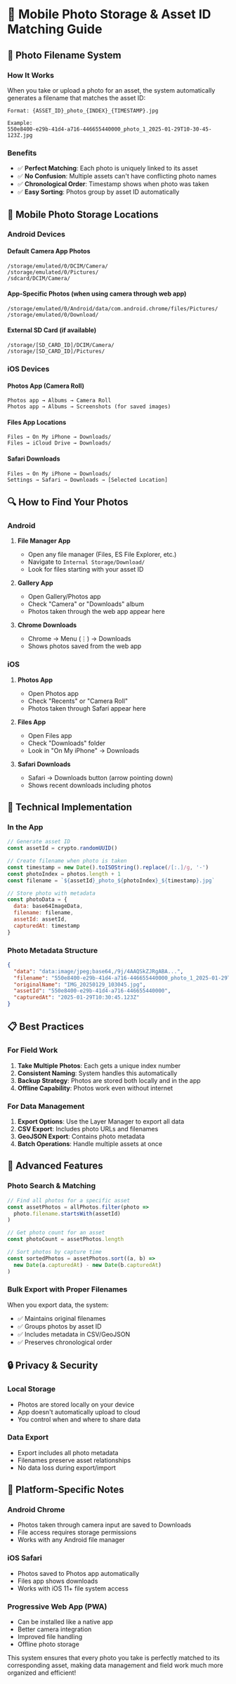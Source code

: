 # 📱 Mobile Photo Storage & Asset ID Matching Guide

## 🎯 Photo Filename System

### How It Works
When you take or upload a photo for an asset, the system automatically generates a filename that matches the asset ID:

```
Format: {ASSET_ID}_photo_{INDEX}_{TIMESTAMP}.jpg

Example: 
550e8400-e29b-41d4-a716-446655440000_photo_1_2025-01-29T10-30-45-123Z.jpg
```

### Benefits
- ✅ **Perfect Matching**: Each photo is uniquely linked to its asset
- ✅ **No Confusion**: Multiple assets can't have conflicting photo names
- ✅ **Chronological Order**: Timestamp shows when photo was taken
- ✅ **Easy Sorting**: Photos group by asset ID automatically

## 📂 Mobile Photo Storage Locations

### Android Devices

#### Default Camera App Photos
```
/storage/emulated/0/DCIM/Camera/
/storage/emulated/0/Pictures/
/sdcard/DCIM/Camera/
```

#### App-Specific Photos (when using camera through web app)
```
/storage/emulated/0/Android/data/com.android.chrome/files/Pictures/
/storage/emulated/0/Download/
```

#### External SD Card (if available)
```
/storage/[SD_CARD_ID]/DCIM/Camera/
/storage/[SD_CARD_ID]/Pictures/
```

### iOS Devices

#### Photos App (Camera Roll)
```
Photos app → Albums → Camera Roll
Photos app → Albums → Screenshots (for saved images)
```

#### Files App Locations
```
Files → On My iPhone → Downloads/
Files → iCloud Drive → Downloads/
```

#### Safari Downloads
```
Files → On My iPhone → Downloads/
Settings → Safari → Downloads → [Selected Location]
```

## 🔍 How to Find Your Photos

### Android
1. **File Manager App**
   - Open any file manager (Files, ES File Explorer, etc.)
   - Navigate to `Internal Storage/Download/`
   - Look for files starting with your asset ID

2. **Gallery App**
   - Open Gallery/Photos app
   - Check "Camera" or "Downloads" album
   - Photos taken through the web app appear here

3. **Chrome Downloads**
   - Chrome → Menu (⋮) → Downloads
   - Shows photos saved from the web app

### iOS
1. **Photos App**
   - Open Photos app
   - Check "Recents" or "Camera Roll"
   - Photos taken through Safari appear here

2. **Files App**
   - Open Files app
   - Check "Downloads" folder
   - Look in "On My iPhone" → Downloads

3. **Safari Downloads**
   - Safari → Downloads button (arrow pointing down)
   - Shows recent downloads including photos

## 🔧 Technical Implementation

### In the App
```javascript
// Generate asset ID
const assetId = crypto.randomUUID()

// Create filename when photo is taken
const timestamp = new Date().toISOString().replace(/[:.]/g, '-')
const photoIndex = photos.length + 1
const filename = `${assetId}_photo_${photoIndex}_${timestamp}.jpg`

// Store photo with metadata
const photoData = {
  data: base64ImageData,
  filename: filename,
  assetId: assetId,
  capturedAt: timestamp
}
```

### Photo Metadata Structure
```json
{
  "data": "data:image/jpeg;base64,/9j/4AAQSkZJRgABA...",
  "filename": "550e8400-e29b-41d4-a716-446655440000_photo_1_2025-01-29T10-30-45-123Z.jpg",
  "originalName": "IMG_20250129_103045.jpg",
  "assetId": "550e8400-e29b-41d4-a716-446655440000",
  "capturedAt": "2025-01-29T10:30:45.123Z"
}
```

## 📋 Best Practices

### For Field Work
1. **Take Multiple Photos**: Each gets a unique index number
2. **Consistent Naming**: System handles this automatically
3. **Backup Strategy**: Photos are stored both locally and in the app
4. **Offline Capability**: Photos work even without internet

### For Data Management
1. **Export Options**: Use the Layer Manager to export all data
2. **CSV Export**: Includes photo URLs and filenames
3. **GeoJSON Export**: Contains photo metadata
4. **Batch Operations**: Handle multiple assets at once

## 🚀 Advanced Features

### Photo Search & Matching
```javascript
// Find all photos for a specific asset
const assetPhotos = allPhotos.filter(photo => 
  photo.filename.startsWith(assetId)
)

// Get photo count for an asset
const photoCount = assetPhotos.length

// Sort photos by capture time
const sortedPhotos = assetPhotos.sort((a, b) => 
  new Date(a.capturedAt) - new Date(b.capturedAt)
)
```

### Bulk Export with Proper Filenames
When you export data, the system:
- ✅ Maintains original filenames
- ✅ Groups photos by asset ID
- ✅ Includes metadata in CSV/GeoJSON
- ✅ Preserves chronological order

## 🔒 Privacy & Security

### Local Storage
- Photos are stored locally on your device
- App doesn't automatically upload to cloud
- You control when and where to share data

### Data Export
- Export includes all photo metadata
- Filenames preserve asset relationships
- No data loss during export/import

## 📱 Platform-Specific Notes

### Android Chrome
- Photos taken through camera input are saved to Downloads
- File access requires storage permissions
- Works with any Android file manager

### iOS Safari
- Photos saved to Photos app automatically
- Files app shows downloads
- Works with iOS 11+ file system access

### Progressive Web App (PWA)
- Can be installed like a native app
- Better camera integration
- Improved file handling
- Offline photo storage

This system ensures that every photo you take is perfectly matched to its corresponding asset, making data management and field work much more organized and efficient!
